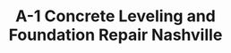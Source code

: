 ---
title: "A-1 Concrete Leveling and Foundation Repair Nashville"
url: /columbia/a-1-concrete-leveling-and-foundation-repair-nashville/
shop: supermarket
---